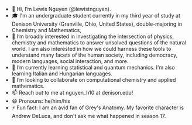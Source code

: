 - 👋 Hi, I’m Lewis Nguyen (@lewistnguyen).
- 🎓 I'm an undergraduate student currently in my third year of study at Denison University (Granville, Ohio, United States), double-majoring in Chemistry and Mathematics, 
- 👀 I’m broadly interested in investigating the intersection of physics, chemistry and mathematics to answer unsolved questions of the natural world. I am also interested in how we could harness these tools to understand many facets of the human society, including democracy, modern languages, social interaction, and more.
- 🌱 I’m currently learning statistical and quantum mechanics. I'm also learning Italian and Hungarian languages.
- 💞️ I’m looking to collaborate on computational chemistry and applied mathematics.
- 📫 Reach out to me at nguyen_h10 at denison.edu!
- 😄 Pronouns: he/him/his
- ⚡ Fun fact: I am an avid fan of Grey's Anatomy. My favorite character is Andrew DeLuca, and don't ask me what happened in season 17.

<!---
lewistnguyen/lewistnguyen is a ✨ special ✨ repository because its `README.md` (this file) appears on your GitHub profile.
You can click the Preview link to take a look at your changes.
--->
